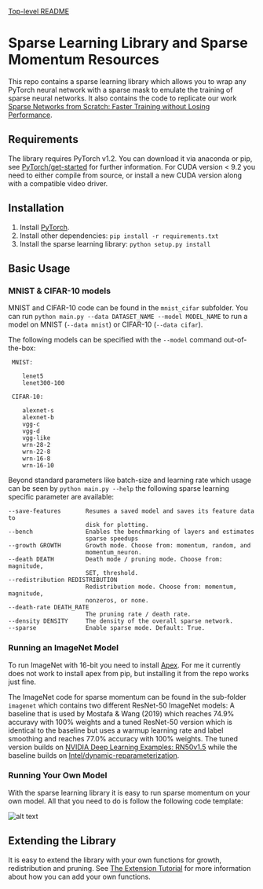 
[Top-level README](../README.md)


# Sparse Learning Library and Sparse Momentum Resources

This repo contains a sparse learning library which allows you to wrap any PyTorch neural network with a sparse mask to emulate the training of sparse neural networks. It also contains the code to replicate our work [Sparse Networks from Scratch: Faster Training without Losing Performance](https://arxiv.org/abs/1907.04840).

## Requirements

The library requires PyTorch v1.2. You can download it via anaconda or pip, see [PyTorch/get-started](https://pytorch.org/get-started/locally/) for further information. For CUDA version < 9.2 you need to either compile from source, or install a new CUDA version along with a compatible video driver.

## Installation

1. Install [PyTorch](https://pytorch.org/get-started/locally/).
2. Install other dependencies: `pip install -r requirements.txt`
3. Install the sparse learning library: `python setup.py install`

## Basic Usage

### MNIST & CIFAR-10 models

MNIST and CIFAR-10 code can be found in the `mnist_cifar` subfolder. You can run `python main.py --data DATASET_NAME --model MODEL_NAME` to run a model on MNIST (`--data mnist`) or CIFAR-10 (`--data cifar`).

The following models can be specified with the `--model` command out-of-the-box:
```
 MNIST:

	lenet5
	lenet300-100

 CIFAR-10:

	alexnet-s
	alexnet-b
	vgg-c
	vgg-d
	vgg-like
	wrn-28-2
	wrn-22-8
	wrn-16-8
	wrn-16-10
```

Beyond standard parameters like batch-size and learning rate which usage can be seen by `python main.py --help` the following sparse learning specific parameter are available:
```
--save-features       Resumes a saved model and saves its feature data to
                      disk for plotting.
--bench               Enables the benchmarking of layers and estimates
                      sparse speedups
--growth GROWTH       Growth mode. Choose from: momentum, random, and
                      momentum_neuron.
--death DEATH         Death mode / pruning mode. Choose from: magnitude,
                      SET, threshold.
--redistribution REDISTRIBUTION
                      Redistribution mode. Choose from: momentum, magnitude,
                      nonzeros, or none.
--death-rate DEATH_RATE
                      The pruning rate / death rate.
--density DENSITY     The density of the overall sparse network.
--sparse              Enable sparse mode. Default: True.

```

### Running an ImageNet Model

To run ImageNet with 16-bit you need to install [Apex](https://github.com/NVIDIA/apex). For me it currently does not work to install apex from pip, but installing it from the repo works just fine.

The ImageNet code for sparse momentum can be found in the sub-folder `imagenet` which contains two different ResNet-50 ImageNet models: A baseline that is used by Mostafa & Wang (2019) which reaches 74.9% accuravy with 100% weights and a tuned ResNet-50 version which is identical to the baseline but uses a warmup learning rate and label smoothing and reaches 77.0% accuracy with 100% weights. The tuned version builds on [NVIDIA Deep Learning Examples: RN50v1.5](https://github.com/NVIDIA/DeepLearningExamples/tree/master/PyTorch/Classification/RN50v1.5) while the baseline builds on [Intel/dynamic-reparameterization](https://github.com/IntelAI/dynamic-reparameterization). 

### Running Your Own Model

With the sparse learning library it is easy to run sparse momentum on your own model. All that you need to do is follow the following code template:

![alt text][template]


## Extending the Library

It is easy to extend the library with your own functions for growth, redistribution and pruning. See [The Extension Tutorial](https://github.com/TimDettmers/sparse_learning/blob/master/How_to_add_your_own_algorithms.md) for more information about how you can add your own functions.

[template]: https://timdettmers.com/wp-content/uploads/2019/07/code.png "Generic example usage of sparse learning library."
